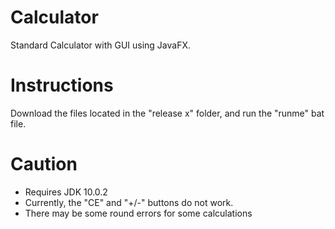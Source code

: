 # Calculator
Standard Calculator with GUI using JavaFX.

# Instructions
Download the files located in the "release x" folder, and run the "runme" bat file.

# Caution
* Requires JDK 10.0.2
* Currently, the "CE" and "+/-" buttons do not work.
* There may be some round errors for some calculations
